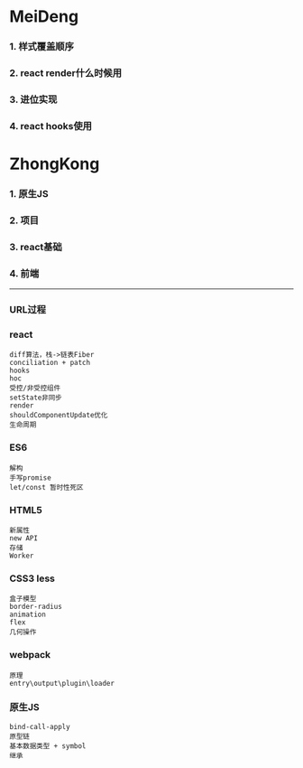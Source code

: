 
# MeiDeng
### 1. 样式覆盖顺序
### 2. react render什么时候用
### 3. 进位实现
### 4. react hooks使用

# ZhongKong
### 1. 原生JS
### 2. 项目
### 3. react基础
### 4. 前端

---------------
### URL过程

### react
    diff算法，栈->链表Fiber
    conciliation + patch
    hooks
    hoc
    受控/非受控组件
    setState非同步
    render
    shouldComponentUpdate优化
    生命周期
    
### ES6
    解构
    手写promise
    let/const 暂时性死区
    
### HTML5
    新属性
    new API 
    存储
    Worker 
    
### CSS3 less
    盒子模型
    border-radius 
    animation
    flex 
    几何操作

### webpack
    原理
    entry\output\plugin\loader
    
### 原生JS
    bind-call-apply
    原型链
    基本数据类型 + symbol
    继承
    
 